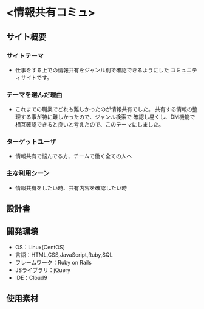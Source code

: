 # <情報共有コミュ>

## サイト概要
### サイトテーマ
* 仕事をする上での情報共有をジャンル別で確認できるようにした
コミュニティサイトです。


### テーマを選んだ理由
* これまでの職業でどれも難しかったのが情報共有でした。
共有する情報の整理する事が特に難しかったので、ジャンル検索で
確認し易くし、DM機能で相互確認できると良いと考えたので、このテーマにしました。

### ターゲットユーザ
* 情報共有で悩んでる方、チームで働く全ての人へ

### 主な利用シーン
* 情報共有をしたい時、共有内容を確認したい時

## 設計書

## 開発環境
- OS：Linux(CentOS)
- 言語：HTML,CSS,JavaScript,Ruby,SQL
- フレームワーク：Ruby on Rails
- JSライブラリ：jQuery
- IDE：Cloud9

## 使用素材


